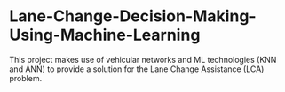 # Lane-Change-Decision-Making-Using-Machine-Learning
This project makes use of vehicular networks and ML technologies (KNN and ANN) to provide a solution for the Lane Change Assistance (LCA) problem.
